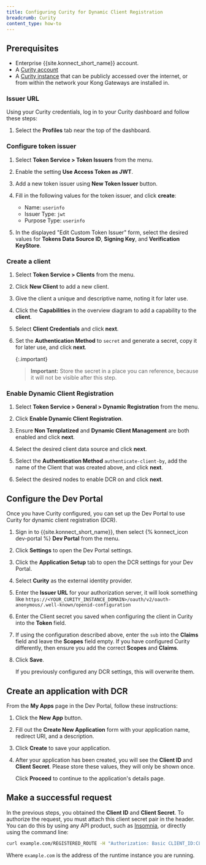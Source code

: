 ```yaml
---
title: Configuring Curity for Dynamic Client Registration
breadcrumb: Curity
content_type: how-to
---
```



## Prerequisites

* Enterprise {{site.konnect_short_name}} account.
* A [Curity account](https://developer.curity.io/)
* A [Curity instance](https://curity.io/resources/getting-started/) that can be publicly accessed over the internet, or from within the network your Kong Gateways are installed in.

### Issuer URL

Using your Curity credentials, log in to your Curity dashboard and follow these steps:

1. Select the **Profiles** tab near the top of the dashboard.

### Configure token issuer

1. Select **Token Service > Token Issuers** from the menu.

2. Enable the setting **Use Access Token as JWT**.

3. Add a new token issuer using **New Token Issuer** button.

4. Fill in the following values for the token issuer, and click **create**:
    * Name: `userinfo`
    * Issuer Type: `jwt`
    * Purpose Type: `userinfo`

5. In the displayed "Edit Custom Token Issuer" form, select the desired values for **Tokens Data Source ID**, **Signing Key**, and **Verification KeyStore**.

### Create a client

1. Select **Token Service > Clients** from the menu.

2. Click **New Client** to add a new client.

3. Give the client a unique and descriptive name, noting it for later use.

4. Click the **Capabilities** in the overview diagram to add a capability to the **client**.

5. Select **Client Credentials** and click **next**.

6. Set the **Authentication Method** to `secret` and generate a secret, copy it for later use, and click **next**.

   {:.important}
   > **Important:** Store the secret in a place you can reference, because it will not be visible after this step.

### Enable Dynamic Client Registration

1. Select **Token Service > General > Dynamic Registration** from the menu.

2. Click **Enable Dynamic Client Registration**.

3. Ensure **Non Templatized** and **Dynamic Client Management** are both enabled and click **next**.

4. Select the desired client data source and click **next**.

5. Select the **Authentication Method** `authenticate-client-by`, add the name of the Client that was created above, and click **next**.

6. Select the desired nodes to enable DCR on and click **next**.

## Configure the Dev Portal

Once you have Curity configured, you can set up the Dev Portal to use Curity for dynamic client registration (DCR).

1. Sign in to {{site.konnect_short_name}}, then select {% konnect_icon dev-portal %} **Dev Portal** from the menu.

2. Click **Settings** to open the Dev Portal settings.

3. Click the **Application Setup** tab to open the DCR settings for your Dev Portal.

4. Select **Curity** as the external identity provider.

5. Enter the **Issuer URL** for your authorization server, it will look something like `https://<YOUR_CURITY_INSTANCE_DOMAIN>/oauth/v2/oauth-anonymous/.well-known/openid-configuration`

6. Enter the Client secret you saved when configuring the client in Curity into the **Token** field.

7. If using the configuration described above, enter the `sub` into the **Claims** field and leave the **Scopes** field empty. If you have configured Curity differently, then ensure you add the correct **Scopes** and **Claims**.

8. Click **Save**.

   If you previously configured any DCR settings, this will
   overwrite them.

## Create an application with DCR

From the **My Apps** page in the Dev Portal, follow these instructions:

1. Click the **New App** button.

2. Fill out the **Create New Application** form with your application name, redirect URI, and a description.

3. Click **Create** to save your application.

4. After your application has been created, you will see the **Client ID** and **Client Secret**.
   Please store these values, they will only be shown once.

   Click **Proceed** to continue to the application's details page.

## Make a successful request

In the previous steps, you obtained the **Client ID** and **Client Secret**. To authorize the request, you must attach this client secret pair in the header. You can do this by using any API product, such as [Insomnia](https://insomnia.rest/), or directly using the command line:

```sh
curl example.com/REGISTERED_ROUTE -H "Authorization: Basic CLIENT_ID:CLIENT_SECRET"
```

Where `example.com` is the address of the runtime instance you are running.
